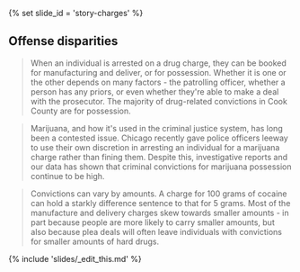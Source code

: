 {% set slide_id = 'story-charges' %}

## Offense disparities

<blockquote> When an individual is arrested on a drug charge, they can be booked for manufacturing and deliver, or for possession. Whether it is one or the other depends on many factors - the patrolling officer, whether a person has any priors, or even whether they're able to make a deal with the prosecutor. The majority of drug-related convictions in Cook County are for possession.  </blockquote>

<div id="charges-categories-chart" class="chart"></div>

<blockquote> Marijuana, and how it's used in the criminal justice system, has long been a contested issue. Chicago recently gave police officers leeway to use their own discretion in arresting an individual for a marijuana charge rather than fining them. Despite this, investigative reports and our data has shown that criminal convictions for marijuana possession continue to be high.   </blockquote>

<div id="drug-charges-chart" class="chart"></div>

<blockquote> Convictions can vary by amounts. A charge for 100 grams of cocaine can hold a starkly difference sentence to that for 5 grams. Most of the manufacture and delivery charges skew towards smaller amounts - in part because people are more likely to carry smaller amounts, but also because plea deals will often leave individuals with convictions for smaller amounts of hard drugs. </blockquote>

{% include 'slides/_edit_this.md' %}
